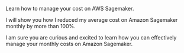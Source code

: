 Learn how to manage your cost on AWS Sagemaker.

I will show you how I reduced my average cost on Amazon Sagemaker monthly by more than 100%.

I am sure you are curious and excited to learn how you can effectively manage your monthly costs on Amazon Sagemaker.

